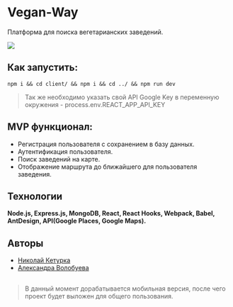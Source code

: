# Vegan-Way

Платформа для поиска вегетарианских заведений.

![](previewvideo.gif)

## Как запустить:

``npm i && cd client/ && npm i && cd ../ && npm run dev``

> Так же необходимо указать свой API Google Key в переменную окружения - process.env.REACT_APP_API_KEY

## MVP функционал:

- Регистрация пользователя с сохранением в базу данных.
- Аутентификация пользователя.
- Поиск заведений на карте.
- Отображение маршрута до ближайшего для пользователя заведения.

## Технологии

**Node.js, Express.js, MongoDB, React, React Hooks, Webpack, Babel, AntDesign, API(Google Places, Google Maps).**

## Авторы

- [Николай Кетурка](https://github.com/Neek7777)
- [Александра Волобуева](https://github.com/RabbitWithoutaHat)


##
> В данный момент дорабатывается мобильная версия, после чего проект будет выложен для общего пользования.
